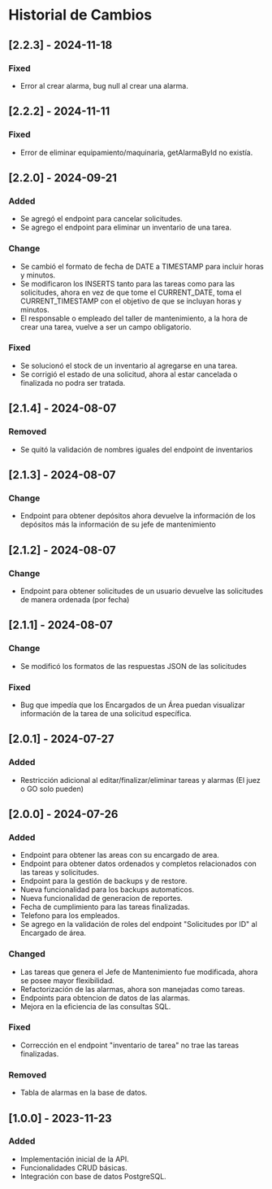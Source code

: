 # Historial de Cambios

## [2.2.3] - 2024-11-18

### Fixed

- Error al crear alarma, bug null al crear una alarma.

## [2.2.2] - 2024-11-11

### Fixed

- Error de eliminar equipamiento/maquinaria, getAlarmaById no existía.

## [2.2.0] - 2024-09-21

### Added

- Se agregó el endpoint para cancelar solicitudes.
- Se agrego el endpoint para eliminar un inventario de una tarea.

### Change

- Se cambió el formato de fecha de DATE a TIMESTAMP para incluir horas y minutos.
- Se modificaron los INSERTS tanto para las tareas como para las solicitudes, ahora en vez de que tome el CURRENT_DATE, toma el CURRENT_TIMESTAMP con el objetivo de que se incluyan horas y minutos.
- El responsable o empleado del taller de mantenimiento, a la hora de crear una tarea, vuelve a ser un campo obligatorio.

### Fixed

- Se solucionó el stock de un inventario al agregarse en una tarea.
- Se corrigió el estado de una solicitud, ahora al estar cancelada o finalizada no podra ser tratada.

## [2.1.4] - 2024-08-07

### Removed

- Se quitó la validación de nombres iguales del endpoint de inventarios

## [2.1.3] - 2024-08-07

### Change

- Endpoint para obtener depósitos ahora devuelve la información de los depósitos más la información de su jefe de mantenimiento

## [2.1.2] - 2024-08-07

### Change

- Endpoint para obtener solicitudes de un usuario devuelve las solicitudes de manera ordenada (por fecha)

## [2.1.1] - 2024-08-07

### Change

- Se modificó los formatos de las respuestas JSON de las solicitudes

### Fixed

- Bug que impedía que los Encargados de un Área puedan visualizar información de la tarea de una solicitud específica.

## [2.0.1] - 2024-07-27

### Added

- Restricción adicional al editar/finalizar/eliminar tareas y alarmas (El juez o GO solo pueden)

## [2.0.0] - 2024-07-26

### Added

- Endpoint para obtener las areas con su encargado de area.
- Endpoint para obtener datos ordenados y completos relacionados con las tareas y solicitudes.
- Endpoint para la gestión de backups y de restore.
- Nueva funcionalidad para los backups automaticos.
- Nueva funcionalidad de generacion de reportes.
- Fecha de cumplimiento para las tareas finalizadas.
- Telefono para los empleados.
- Se agrego en la validación de roles del endpoint "Solicitudes por ID" al Encargado de área.

### Changed

- Las tareas que genera el Jefe de Mantenimiento fue modificada, ahora se posee mayor flexibilidad.
- Refactorización de las alarmas, ahora son manejadas como tareas.
- Endpoints para obtencion de datos de las alarmas.
- Mejora en la eficiencia de las consultas SQL.

### Fixed

- Corrección en el endpoint "inventario de tarea" no trae las tareas finalizadas.

### Removed

- Tabla de alarmas en la base de datos.

## [1.0.0] - 2023-11-23

### Added

- Implementación inicial de la API.
- Funcionalidades CRUD básicas.
- Integración con base de datos PostgreSQL.

